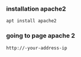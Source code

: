 ### installation apache2
`apt install apache2`
### going to page apache 2
`http://-your-address-ip`
